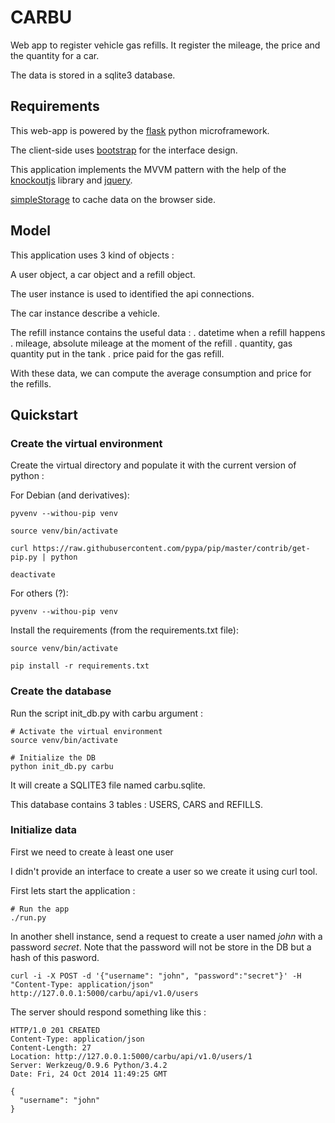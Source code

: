 # CARBU

Web app to register vehicle gas refills.
It register the mileage, the price and the quantity for a car.

The data is stored in a sqlite3 database.

## Requirements

This web-app is powered by the [flask](http://flask.pocoo.org) python microframework.

The client-side uses [bootstrap](http://getbootstrap.com) for the interface design.

This application implements the MVVM pattern with the help of the [knockoutjs](http://knockoutjs.com) library and [jquery](http://jquery.com).

[simpleStorage](http://www.jstorage.info/) to cache data on the browser side.

## Model

This application uses 3 kind of objects :

A user object, a car object and a refill object.

The user instance is used to identified the api connections.

The car instance describe a vehicle.

The refill instance contains the useful data :
    . datetime when a refill happens
    . mileage, absolute mileage at the moment of the refill
    . quantity, gas quantity put in the tank
    . price paid for the gas refill.

With these data, we can compute the average consumption and price for the refills.

## Quickstart

### Create the virtual environment

Create the virtual directory and populate it with the current version of python :

For Debian (and derivatives):

```shell
pyvenv --withou-pip venv

source venv/bin/activate

curl https://raw.githubusercontent.com/pypa/pip/master/contrib/get-pip.py | python

deactivate
```

For others (?):

```shell
pyvenv --withou-pip venv
```

Install the requirements (from the requirements.txt file):

```shell
source venv/bin/activate

pip install -r requirements.txt
```

### Create the database

Run the script init_db.py with carbu argument :

```shell
# Activate the virtual environment
source venv/bin/activate

# Initialize the DB
python init_db.py carbu
```

It will create a SQLITE3 file named carbu.sqlite.

This database contains 3 tables : USERS, CARS and REFILLS.

### Initialize data

First we need to create à least one user

I didn't provide an interface to create a user so we create it using curl tool.

First lets start the application :

```shell
# Run the app
./run.py
```

In another shell instance, send a request to create a user named _john_ with a password _secret_.
Note that the password will not be store in the DB but a hash of this pasword.

```shell
curl -i -X POST -d '{"username": "john", "password":"secret"}' -H "Content-Type: application/json" http://127.0.0.1:5000/carbu/api/v1.0/users
```

The server should respond something like this :
```
HTTP/1.0 201 CREATED
Content-Type: application/json
Content-Length: 27
Location: http://127.0.0.1:5000/carbu/api/v1.0/users/1
Server: Werkzeug/0.9.6 Python/3.4.2
Date: Fri, 24 Oct 2014 11:49:25 GMT

{
  "username": "john"
}
```

